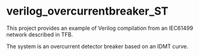 # verilog_overcurrentbreaker_ST

This project provides an example of Verilog compilation from an IEC61499 network described in TFB.

The system is an overcurrent detector breaker based on an IDMT curve.